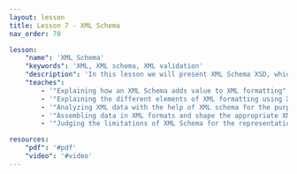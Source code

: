```yaml
---
layout: lesson
title: Lesson 7 - XML Schema
nav_order: 70

lesson:
    "name": 'XML Schema' 
    "keywords": 'XML, XML schema, XML validation'
    "description": 'In this lesson we will present XML Schema XSD, which allows to formally describe XML elements and  makes it possible to verify XML documents beyond the capabilities offered by DTDs'
    "teaches": 
        - '"Explaining how an XML Schema adds value to XML formatting"'
        - '"Explaining the different elements of XML formatting using XML Schema"'
        - '"Analyzing XML data with the help of XML schema for the purpose of XML data validation"' 
        - '"Assembling data in XML formats and shape the appropriate XML Schema"'
        - '"Judging the limitations of XML Schema for the representation of data"'

resources:
    "pdf": '#pdf'
    "video": '#video'
---
```

